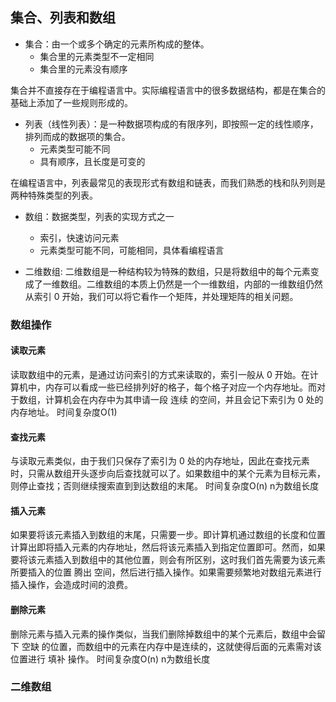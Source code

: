 ## 集合、列表和数组
* 集合：由一个或多个确定的元素所构成的整体。
  * 集合里的元素类型不一定相同
  * 集合里的元素没有顺序 

集合并不直接存在于编程语言中。实际编程语言中的很多数据结构，都是在集合的基础上添加了一些规则形成的。

* 列表（线性列表）：是一种数据项构成的有限序列，即按照一定的线性顺序，排列而成的数据项的集合。
  * 元素类型可能不同
  * 具有顺序，且长度是可变的

在编程语言中，列表最常见的表现形式有数组和链表，而我们熟悉的栈和队列则是两种特殊类型的列表。

* 数组：数据类型，列表的实现方式之一
  * 索引，快速访问元素
  * 元素类型可能不同，可能相同，具体看编程语言
  
* 二维数组: 二维数组是一种结构较为特殊的数组，只是将数组中的每个元素变成了一维数组。二维数组的本质上仍然是一个一维数组，内部的一维数组仍然从索引 0 开始，我们可以将它看作一个矩阵，并处理矩阵的相关问题。

### 数组操作
#### 读取元素
读取数组中的元素，是通过访问索引的方式来读取的，索引一般从 0 开始。在计算机中，内存可以看成一些已经排列好的格子，每个格子对应一个内存地址。而对于数组，计算机会在内存中为其申请一段 连续 的空间，并且会记下索引为 0 处的内存地址。
时间复杂度O(1)
#### 查找元素
与读取元素类似，由于我们只保存了索引为 0 处的内存地址，因此在查找元素时，只需从数组开头逐步向后查找就可以了。如果数组中的某个元素为目标元素，则停止查找；否则继续搜索直到到达数组的末尾。
时间复杂度O(n) n为数组长度
#### 插入元素
如果要将该元素插入到数组的末尾，只需要一步。即计算机通过数组的长度和位置计算出即将插入元素的内存地址，然后将该元素插入到指定位置即可。然而，如果要将该元素插入到数组中的其他位置，则会有所区别，这时我们首先需要为该元素所要插入的位置 腾出 空间，然后进行插入操作。如果需要频繁地对数组元素进行插入操作，会造成时间的浪费。
#### 删除元素
删除元素与插入元素的操作类似，当我们删除掉数组中的某个元素后，数组中会留下 空缺 的位置，而数组中的元素在内存中是连续的，这就使得后面的元素需对该位置进行 填补 操作。
时间复杂度O(n) n为数组长度
### 二维数组